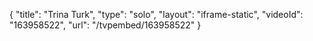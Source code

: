 {
    "title": "Trina Turk",
    "type": "solo",
    "layout": "iframe-static",
    "videoId": "163958522",
    "url": "\/tvpembed\/163958522"
}